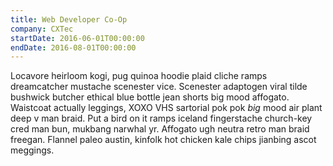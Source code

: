 ```yaml
---
title: Web Developer Co-Op
company: CXTec
startDate: 2016-06-01T00:00:00
endDate: 2016-08-01T00:00:00
---
```


Locavore heirloom kogi, pug quinoa hoodie plaid cliche ramps dreamcatcher mustache scenester vice. Scenester adaptogen viral tilde bushwick butcher ethical blue bottle jean shorts big mood affogato. Waistcoat actually leggings, XOXO VHS sartorial pok pok _big_ mood air plant deep v man braid. Put a bird on it ramps iceland fingerstache church-key cred man bun, mukbang narwhal yr. Affogato ugh neutra retro man braid freegan. Flannel paleo austin, kinfolk hot chicken kale chips jianbing ascot meggings.
